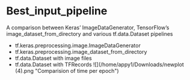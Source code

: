 # Best_input_pipeline
A comparison between Keras’ ImageDataGenerator, TensorFlow’s image_dataset_from_directory and various tf.data.Dataset pipelines

- tf.keras.preprocessing.image.ImageDataGenerator
- tf.keras.preprocessing.image_dataset_from_directory
- tf.data.Dataset with image files
- tf.data.Dataset with TFRecords
![](/home/appy1/Downloads/newplot (4).png "Comparision of time per epoch")